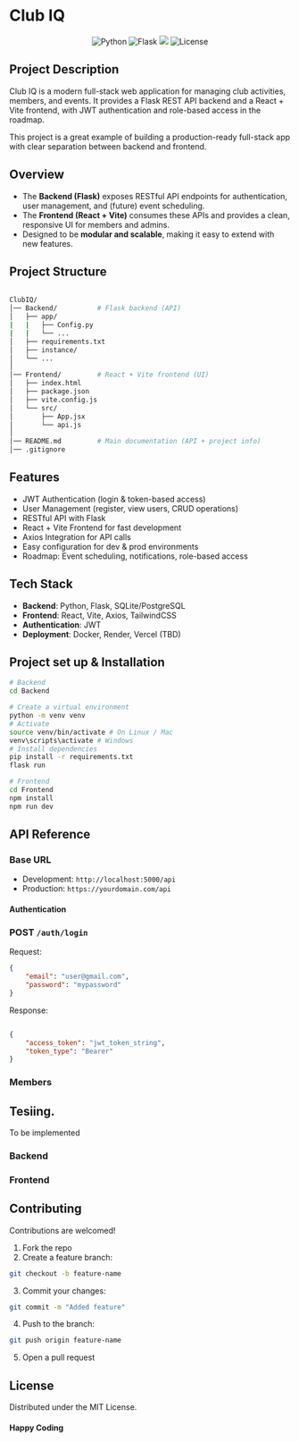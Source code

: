 # Club IQ

<p align='center'>
<img src="https://img.shields.io/badge/Python-3.10+-blue?logo=python" alt="Python">
<img src="https://img.shields.io/badge/Flask-Backend-black?logo=flask" alt="Flask">
<img src="https://img.shields.io/badge/React-Frontend-61dafb?logo=react" src="React">
<img src="https://img.shields.io/badge/License-MIT-green" alt="License">
</p>

## Project Description
Club IQ is a modern full-stack web application for managing club activities, members, and events.
It provides a Flask REST API backend and a React + Vite frontend, with JWT authentication and role-based access in the roadmap.

This project is a great example of building a production-ready full-stack app with clear separation between backend and frontend.

## Overview
- The __Backend (Flask)__ exposes RESTful API endpoints for authentication, user management, and (future) event scheduling.
- The __Frontend (React + Vite)__ consumes these APIs and provides a clean, responsive UI for members and admins.
- Designed to be __modular and scalable__, making it easy to extend with new features.


## Project Structure

```bash

ClubIQ/
│── Backend/          # Flask backend (API)
│   ├── app/
|   |   ├── Config.py
|   |   └── ...
│   ├── requirements.txt
│   ├── instance/
│   └── ...
│
│── Frontend/         # React + Vite frontend (UI)
│   ├── index.html
│   ├── package.json
│   ├── vite.config.js
│   └── src/
│       ├── App.jsx
│       └── api.js
│
│── README.md         # Main documentation (API + project info)
│── .gitignore
```

## Features
- JWT Authentication (login & token-based access)
- User Management (register, view users, CRUD operations)
- RESTful API with Flask
- React + Vite Frontend for fast development
- Axios Integration for API calls
- Easy configuration for dev & prod environments
- Roadmap: Event scheduling, notifications, role-based access

## Tech Stack

- __Backend__: Python, Flask, SQLite/PostgreSQL
- __Frontend__: React, Vite, Axios, TailwindCSS
- __Authentication__: JWT
- __Deployment__: Docker, Render, Vercel (TBD)


## Project set up & Installation
```bash
# Backend
cd Backend

# Create a virtual environment
python -m venv venv
# Activate
source venv/bin/activate # On Linux / Mac
venv\scripts\activate # Windows
# Install dependencies
pip install -r requirements.txt
flask run

# Frontend
cd Frontend
npm install
npm run dev

```

## API Reference
### Base URL
- Development: `http://localhost:5000/api`
- Production: `https://yourdomain.com/api`

#### Authentication
### POST `/auth/login`
Request:
```json
{
    "email": "user@gmail.com",
    "password": "mypassword"
}


```

Response:
```json

{
    "access_token": "jwt_token_string",
    "token_type": "Bearer"
}

```

### Members

## Tesiing.
To be implemented

### Backend
### Frontend

## Contributing
Contributions are welcomed!
1. Fork the repo
2. Create a feature branch:
```bash
git checkout -b feature-name
```
3. Commit your changes:
```bash
git commit -m "Added feature"
```
4. Push to the branch:
```bash
git push origin feature-name
```
5. Open a pull request

## License

Distributed under the MIT License.

#### Happy Coding